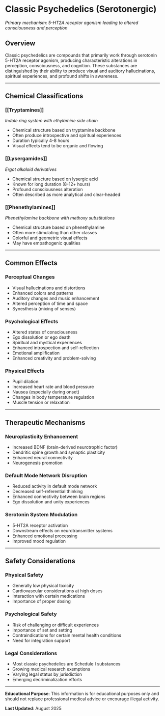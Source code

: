 # Classic Psychedelics (Serotonergic)

*Primary mechanism: 5-HT2A receptor agonism leading to altered consciousness and perception*

## Overview

Classic psychedelics are compounds that primarily work through serotonin 5-HT2A receptor agonism, producing characteristic alterations in perception, consciousness, and cognition. These substances are distinguished by their ability to produce visual and auditory hallucinations, spiritual experiences, and profound shifts in awareness.

---

## Chemical Classifications

### [[Tryptamines]]
*Indole ring system with ethylamine side chain*
- Chemical structure based on tryptamine backbone
- Often produce introspective and spiritual experiences
- Duration typically 4-8 hours
- Visual effects tend to be organic and flowing

### [[Lysergamides]]
*Ergot alkaloid derivatives*
- Chemical structure based on lysergic acid
- Known for long duration (8-12+ hours)
- Profound consciousness alteration
- Often described as more analytical and clear-headed

### [[Phenethylamines]]
*Phenethylamine backbone with methoxy substitutions*
- Chemical structure based on phenethylamine
- Often more stimulating than other classes
- Colorful and geometric visual effects
- May have empathogenic qualities

---

## Common Effects

### Perceptual Changes
- Visual hallucinations and distortions
- Enhanced colors and patterns
- Auditory changes and music enhancement
- Altered perception of time and space
- Synesthesia (mixing of senses)

### Psychological Effects
- Altered states of consciousness
- Ego dissolution or ego death
- Spiritual and mystical experiences
- Enhanced introspection and self-reflection
- Emotional amplification
- Enhanced creativity and problem-solving

### Physical Effects
- Pupil dilation
- Increased heart rate and blood pressure
- Nausea (especially during onset)
- Changes in body temperature regulation
- Muscle tension or relaxation

---

## Therapeutic Mechanisms

### Neuroplasticity Enhancement
- Increased BDNF (brain-derived neurotrophic factor)
- Dendritic spine growth and synaptic plasticity
- Enhanced neural connectivity
- Neurogenesis promotion

### Default Mode Network Disruption
- Reduced activity in default mode network
- Decreased self-referential thinking
- Enhanced connectivity between brain regions
- Ego dissolution and unity experiences

### Serotonin System Modulation
- 5-HT2A receptor activation
- Downstream effects on neurotransmitter systems
- Enhanced emotional processing
- Improved mood regulation

---

## Safety Considerations

### Physical Safety
- Generally low physical toxicity
- Cardiovascular considerations at high doses
- Interaction with certain medications
- Importance of proper dosing

### Psychological Safety
- Risk of challenging or difficult experiences
- Importance of set and setting
- Contraindications for certain mental health conditions
- Need for integration support

### Legal Considerations
- Most classic psychedelics are Schedule I substances
- Growing medical research exemptions
- Varying legal status by jurisdiction
- Emerging decriminalization efforts

---

**Educational Purpose**: This information is for educational purposes only and should not replace professional medical advice or encourage illegal activity.

**Last Updated**: August 2025
